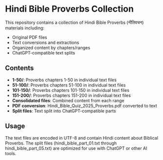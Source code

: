 # Hindi Bible Proverbs Collection

This repository contains a collection of Hindi Bible Proverbs (नीतिवचन) materials including:

- Original PDF files
- Text conversions and extractions
- Organized content by chapters/ranges
- ChatGPT-compatible text splits

## Contents

- **1-50/**: Proverbs chapters 1-50 in individual text files
- **51-100/**: Proverbs chapters 51-100 in individual text files  
- **101-150/**: Proverbs chapters 101-150 in individual text files
- **151-200/**: Proverbs chapters 151-200 in individual text files
- **Consolidated files**: Combined content from each range
- **PDF conversion**: Hindi_Bible_Quiz_2025_Proverbs.pdf converted to text
- **Split files**: Text split into ChatGPT-compatible parts

## Usage

The text files are encoded in UTF-8 and contain Hindi content about Biblical Proverbs. The split files (hindi_bible_part_01.txt through hindi_bible_part_05.txt) are optimized for use with ChatGPT or other AI tools.
